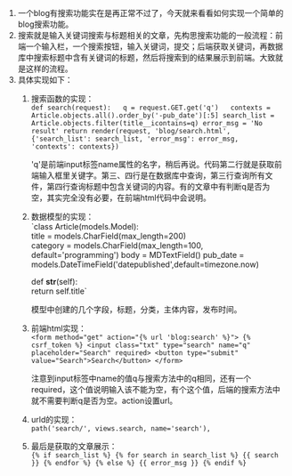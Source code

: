 1. 一个blog有搜索功能实在是再正常不过了，今天就来看看如何实现一个简单的blog搜索功能。 
2. 搜索就是输入关键词搜索与标题相关的文章，先构思搜索功能的一般流程：前端一个输入栏，一个搜索按钮，输入关键词，提交；后端获取关键词，再数据库中搜索标题中含有关键词的标题，然后将搜索到的结果展示到前端。大致就是这样的流程。
3. 具体实现如下：
	1. 搜索函数的实现：  
	`def search(request):  
		q = request.GET.get('q')  
    	contexts = Article.objects.all().order_by('-pub_date')[:5]
    	search_list = Article.objects.filter(title__icontains=q)
    	error_msg = 'No result'
    	return render(request, 'blog/search.html', {'search_list': search_list,
                                                'error_msg': error_msg,
                                                'contexts': contexts})`
	
		'q'是前端input标签name属性的名字，稍后再说。代码第二行就是获取前端输入框里关键字。第三、四行是在数据库中查询，第三行查询所有文件，第四行查询标题中包含关键词的内容。有的文章中有判断q是否为空，其实完全没有必要，在前端html代码中会说明。

	2. 数据模型的实现：  
	`class Article(models.Model):  
	    title = models.CharField(max_length=200)  
	    category = models.CharField(max_length=100, default='programming')
    	body = MDTextField()
    	pub_date = models.DateTimeField('datepublished',default=timezone.now)

    	def __str__(self):  
        	return self.title`  

		模型中创建的几个字段，标题，分类，主体内容，发布时间。

    3. 前端html实现：  
    `<form method="get" action="{% url 'blog:search' %}">
                {% csrf_token %}
                <input class="txt" type="search" name="q" placeholder="Search" required>
                <button type="submit" value="Search">Search</button>
            </form>`

    	注意到input标签中name的值q与搜索方法中的q相同，还有一个required，这个值说明输入该不能为空，有个这个值，后端的搜索方法中就不需要判断q是否为空。action设置url。

	4. urld的实现：  
	`path('search/', views.search, name='search'),
	`
	
	5. 最后是获取的文章展示：  
	`{% if search_list %}
        {% for search in search_list %}
			{{ search }}
		{% endfor %}
	{% else %}
		{{ error_msg }}
	{% endif %}`
			
			
